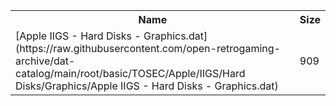 <table>
<tr><th>Name</th><th>Size</th></tr>
<tr><td>
[Apple IIGS - Hard Disks - Graphics.dat](https://raw.githubusercontent.com/open-retrogaming-archive/dat-catalog/main/root/basic/TOSEC/Apple/IIGS/Hard Disks/Graphics/Apple IIGS - Hard Disks - Graphics.dat)
</td><td>909</td></tr>
</table>
